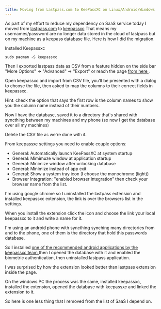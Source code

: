 ```yaml
---
title: Moving from Lastpass.com to KeePassXC on Linux/Android/Windows
---
```


As part of my effort to reduce my dependency on SaaS service today I moved from
[lastpass.com](https://www.lastpass.com/) to [keepassxc](https://keepassxc.org/)
That means my usernames/password are no longer data stored in the cloud of
lastpass but on my machine as a keepass database file. Here is how I did the
migration.

Installed Keepassxc

```
sudo pacman -S keepassxc
```

Then I exported lastpass data as CSV from a feature hidden on the side bar "More
Options" -> "Advanced" -> "Export" or reach the page [ from here ](https://lastpass.com/export.php).

Open keepassxc and import from CSV file, you'll be presented with a dialog to
choose the file, then asked to map the columns to their correct fields in
keepassxc.

Hint: check the option that says the first row is the column names to show you
the column name instead of their numbers.

Now I have the database, saved it to a directory that's shared with syncthing
between my machines and my phone (so now I get the database over all my machines)

Delete the CSV file as we're done with it.

From keepassxc settings you need to enable couple options:

- General: Automatically launch KeePassXC at system startup
- General: Mimimuze window at application startup
- General: Minimize window after unlocking database
- General: Minimize instead of app exit
- General: Show a system tray icon (I choose the monochrome (light))
- Browser Integration: "enabled browser integration" then check your browser
  name from the list.

I'm using google chrome so I uninstalled the lastpass extension and installed
keepassxc extension, the link is over the browsers list in the settings.

When you install the extension click the icon and choose the link your local
keepassxc to it and write a name for it.

I'm using an android phone with syncthing synching many directories from and to
the phone, one of them is the directory that hold this passwords database.

So I installed [ one of the recommended android applications by the keepassxc
team
](https://play.google.com/store/apps/details?id=keepass2android.keepass2android)
then I opened the database with it and enabled the biometric authentication,
then uninstalled lastpass application.

I was surprised by how the extension looked better than lastpass extension
inside the page.

On the windows PC the process was the same, installed keepassxc, installed the
extension, opened the database with keepassxc and linked the extension to it.

So here is one less thing that I removed from the list of SaaS I depend on.

